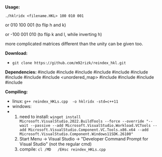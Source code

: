 **Usage:** 

`./hklridx <filename.HKL> 100 010 001`

 or 010 100 001 (to flip h and k)
 
 or -100 001 010 (to flip k and l, while inverting h)

 more complicated matrices different than the unity can be given too.



**Download:**
- `git clone https://github.com/m92rizk/reindex_hkl.git`


**Dependencies:**
#include <iostream>
#include <fstream>
#include <string>
#include <algorithm>
#include <array>
#include <vector>
#include <chrono>
#include <sstream>
#include <unordered_map>
#include <utility>
#include <cmath>
#include <iomanip>
#include <numeric>

**Compiling:**
- linux: `g++ reindex_HKLs.cpp  -o hklridx -std=c++11`
- windows:
- 1) need to install: `winget install Microsoft.VisualStudio.2022.BuildTools --force --override "--wait --passive --add Microsoft.VisualStudio.Workload.VCTools --add Microsoft.VisualStudio.Component.VC.Tools.x86.x64 --add Microsoft.VisualStudio.Component.Windows11SDK.26100"`
  2) Start Menu → Visual Studio → "Developer Command Prompt for Visual Studio" (not the regular cmd)
  3) compile: `cl /MD	/EHsc reindex_HKLs.cpp`
